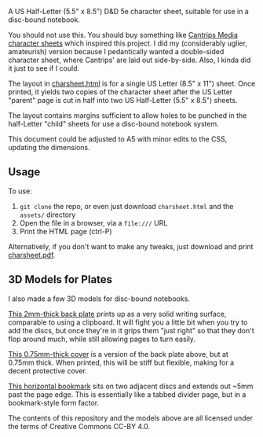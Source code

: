 A US Half-Letter (5.5" x 8.5") D&D 5e character sheet, suitable for use in a disc-bound notebook.

You should not use this. You should buy something like [Cantrips Media character
sheets](https://cantripsmedia.com/products/character-sheets-for-d-d-5e-player-size-notebooks?variant=44951519854819)
which inspired this project. I did my (considerably uglier, amateurish) version because I
pedantically wanted a double-sided character sheet, where Cantrips' are laid out side-by-side. Also,
I kinda did it just to see if I could.

The layout in [charsheet.html](charsheet.html) is for a single US Letter (8.5" x 11") sheet. Once
printed, it yields two copies of the character sheet after the US Letter "parent" page is cut in
half into two US Half-Letter (5.5" x 8.5") sheets.

The layout contains margins sufficient to allow holes to be punched in the half-Letter "child"
sheets for use a disc-bound notebook system.

This document could be adjusted to A5 with minor edits to the CSS, updating the dimensions.

## Usage

To use:

1. `git clone` the repo, or even just download `charsheet.html` and the `assets/` directory
2. Open the file in a browser, via a `file:///` URL
3. Print the HTML page (ctrl-P)

Alternatively, if you don't want to make any tweaks, just download and print
[charsheet.pdf](pdf/charsheet.pdf).

## 3D Models for Plates

I also made a few 3D models for disc-bound notebooks.

[This 2mm-thick back
plate](https://cad.onshape.com/documents/5505ea7329ec1e8cba2426c4/w/84436b9c585ca8cf7dc2e4ac/e/3d3145a5980725337754c8cd)
prints up as a very solid writing surface, comparable to using a clipboard. It will fight you a
little bit when you try to add the discs, but once they're in it grips them "just right" so that
they don't flop around much, while still allowing pages to turn easily.

[This 0.75mm-thick
cover](https://cad.onshape.com/documents/f8f661f421c548fc65ea0b26/w/8aaffb41f5c480bc764f2828/e/06d77aec9bf6c64a84fcb9c2)
is a version of the back plate above, but at 0.75mm thick. When printed, this will be stiff but
flexible, making for a decent protective cover.

[This horizontal
bookmark](https://cad.onshape.com/documents/17570db548acda438b8d99d4/w/8ee36746cc3cfb89cfcfb844/e/2e9c309bc402fce69fa6f012)
sits on two adjacent discs and extends out ~5mm past the page edge. This is essentially like a
tabbed divider page, but in a bookmark-style form factor.

The contents of this repository and the models above are all licensed under the terms of Creative Commons CC-BY 4.0.
